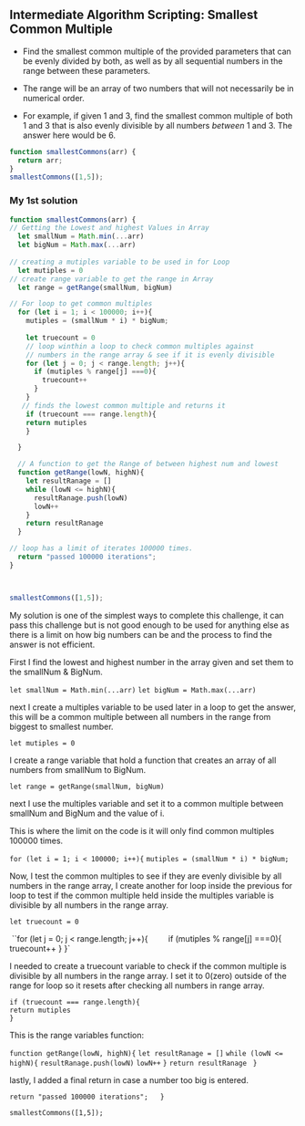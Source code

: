 ## Intermediate Algorithm Scripting: Smallest Common Multiple

- Find the smallest common multiple of the provided parameters that can be evenly divided by both, as well as by all sequential numbers in the range between these parameters.

- The range will be an array of two numbers that will not necessarily be in numerical order.

- For example, if given 1 and 3, find the smallest common multiple of both 1 and 3 that is also evenly divisible by all numbers *between* 1 and 3. The answer here would be 6.


````javascript
function smallestCommons(arr) { 
  return arr;
}
smallestCommons([1,5]);

````



### My 1st solution  



`````javascript
function smallestCommons(arr) {
// Getting the Lowest and highest Values in Array
  let smallNum = Math.min(...arr)
  let bigNum = Math.max(...arr)
  
// creating a mutiples variable to be used in for Loop
  let mutiples = 0
// create range variable to get the range in Array
  let range = getRange(smallNum, bigNum)

// For loop to get common multiples
  for (let i = 1; i < 100000; i++){
    mutiples = (smallNum * i) * bigNum;
    
    let truecount = 0
    // loop winthin a loop to check common multiples against 
    // numbers in the range array & see if it is evenly divisible
    for (let j = 0; j < range.length; j++){
      if (mutiples % range[j] ===0){
        truecount++
      } 
    }
   // finds the lowest common multiple and returns it
    if (truecount === range.length){
    return mutiples
    } 

  }

  // A function to get the Range of between highest num and lowest 
  function getRange(lowN, highN){
    let resultRanage = []
    while (lowN <= highN){
      resultRanage.push(lowN)
      lowN++
    }
    return resultRanage
  }

// loop has a limit of iterates 100000 times.
  return "passed 100000 iterations";
}



smallestCommons([1,5]);

`````

My solution is one of the simplest ways to complete this challenge, it can pass this challenge but is not good enough to be used for anything else as there is a limit on how big numbers can be and the process to find the answer is not efficient. 

First I find the lowest and highest number in the array given and set them to the smallNum & BigNum. 

  `let smallNum = Math.min(...arr)`
  `let bigNum = Math.max(...arr)`

next I create a multiples variable to be used later in a loop to get the answer, this will be a common multiple between all numbers in the range from biggest to smallest number.   

`let mutiples = 0` 

I create a range variable that hold a function that creates an array of all numbers from smallNum to BigNum. 

`let range = getRange(smallNum, bigNum)` 

next I use the multiples variable and set it to a common multiple between smallNum and BigNum and the value of i.

This is where the limit on the code is it will only find common multiples 100000 times. 

  `for (let i = 1; i < 100000; i++){`
    `mutiples = (smallNum * i) * bigNum;`

Now, I test the common multiples to see if they are evenly divisible by all numbers in the range array, I create another for loop inside the previous for loop to test if the common multiple held inside the multiples variable is divisible by all numbers in the range array. 

`let truecount = 0`

​    ``for (let j = 0; j < range.length; j++){`
​      `if (mutiples % range[j] ===0){`
​        `truecount++   }  }` 
​    

I needed to create a truecount variable to check if the common multiple is divisible by all numbers in the range array. I set it to 0(zero) outside of the range for loop so it resets after checking all numbers in range array. 

    if (truecount === range.length){
    return mutiples
    } 
This is the range variables function: 

  `function getRange(lowN, highN){`
    `let resultRanage = []`
    `while (lowN <= highN){`
      `resultRanage.push(lowN)`
      `lowN++`  `}`
    `return resultRanage` ` }`

 lastly, I added a final return in case a number too big is entered.

`return "passed 100000 iterations";   } `

`smallestCommons([1,5]); `